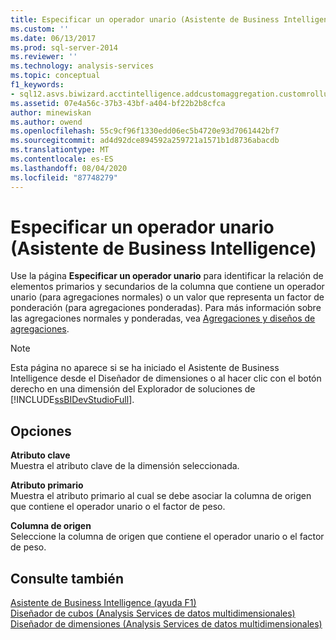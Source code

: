 ```yaml
---
title: Especificar un operador unario (Asistente de Business Intelligence) | Microsoft Docs
ms.custom: ''
ms.date: 06/13/2017
ms.prod: sql-server-2014
ms.reviewer: ''
ms.technology: analysis-services
ms.topic: conceptual
f1_keywords:
- sql12.asvs.biwizard.acctintelligence.addcustomaggregation.customrollups.f1
ms.assetid: 07e4a56c-37b3-43bf-a404-bf22b2b8cfca
author: minewiskan
ms.author: owend
ms.openlocfilehash: 55c9cf96f1330edd06ec5b4720e93d7061442bf7
ms.sourcegitcommit: ad4d92dce894592a259721a1571b1d8736abacdb
ms.translationtype: MT
ms.contentlocale: es-ES
ms.lasthandoff: 08/04/2020
ms.locfileid: "87748279"
---
```

# <a name="specify-a-unary-operator-business-intelligence-wizard"></a>Especificar un operador unario (Asistente de Business Intelligence)
  Use la página **Especificar un operador unario** para identificar la relación de elementos primarios y secundarios de la columna que contiene un operador unario (para agregaciones normales) o un valor que representa un factor de ponderación (para agregaciones ponderadas). Para más información sobre las agregaciones normales y ponderadas, vea [Agregaciones y diseños de agregaciones](multidimensional-models-olap-logical-cube-objects/aggregations-and-aggregation-designs.md).  
  
> [!NOTE]  
>  Esta página no aparece si se ha iniciado el Asistente de Business Intelligence desde el Diseñador de dimensiones o al hacer clic con el botón derecho en una dimensión del Explorador de soluciones de [!INCLUDE[ssBIDevStudioFull](../includes/ssbidevstudiofull-md.md)].  
  
## <a name="options"></a>Opciones  
 **Atributo clave**  
 Muestra el atributo clave de la dimensión seleccionada.  
  
 **Atributo primario**  
 Muestra el atributo primario al cual se debe asociar la columna de origen que contiene el operador unario o el factor de peso.  
  
 **Columna de origen**  
 Seleccione la columna de origen que contiene el operador unario o el factor de peso.  
  
## <a name="see-also"></a>Consulte también  
 [Asistente de Business Intelligence (ayuda F1)](business-intelligence-wizard-f1-help.md)   
 [Diseñador de cubos &#40;Analysis Services de datos multidimensionales&#41;](cube-designer-analysis-services-multidimensional-data.md)   
 [Diseñador de dimensiones &#40;Analysis Services de datos multidimensionales&#41;](dimension-designer-analysis-services-multidimensional-data.md)  
  
  
